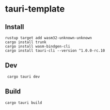 # tauri-template

## Install

```
rustup target add wasm32-unknown-unknown
cargo install trunk
cargo install wasm-bindgen-cli
cargo install tauri-cli --version ^1.0.0-rc.10
```

## Dev

```
 cargo tauri dev
```

## Build

```test
cargo tauri build
```

